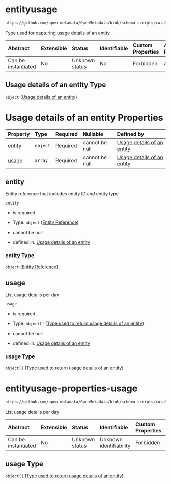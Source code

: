 # entityusage

```txt
https://github.com/open-metadata/OpenMetadata/blob/schema-scripts/catalog-rest-service/src/main/resources/json/schema/type/entityUsage.json
```

Type used for capturing usage details of an entity

| Abstract            | Extensible | Status         | Identifiable | Custom Properties | Additional Properties | Access Restrictions | Defined In                                                                 |
| :------------------ | :--------- | :------------- | :----------- | :---------------- | :-------------------- | :------------------ | :------------------------------------------------------------------------- |
| Can be instantiated | No         | Unknown status | No           | Forbidden         | Allowed               | none                | [entityUsage.json](https://github.com/open-metadata/OpenMetadata/blob/schema-scripts/catalog-rest-service/src/main/resources/json/schema/type/entityUsage.json "open original schema") |

## Usage details of an entity Type

`object` ([Usage details of an entity](entityusage.md))

# Usage details of an entity Properties

| Property          | Type     | Required | Nullable       | Defined by                                                                                                                                                                                                                    |
| :---------------- | :------- | :------- | :------------- | :---------------------------------------------------------------------------------------------------------------------------------------------------------------------------------------------------------------------------- |
| [entity](#entity) | `object` | Required | cannot be null | [Usage details of an entity](entityreference.md "https://github.com/open-metadata/OpenMetadata/blob/schema-scripts/catalog-rest-service/src/main/resources/json/schema/type/entityReference.json#/properties/entity")         |
| [usage](#usage)   | `array`  | Required | cannot be null | [Usage details of an entity](#entityusage-properties-usage "https://github.com/open-metadata/OpenMetadata/blob/schema-scripts/catalog-rest-service/src/main/resources/json/schema/type/entityUsage.json#/properties/usage") |

## entity

Entity reference that includes entity ID and entity type

`entity`

*   is required

*   Type: `object` ([Entity Reference](entityreference.md))

*   cannot be null

*   defined in: [Usage details of an entity](entityreference.md "https://github.com/open-metadata/OpenMetadata/blob/schema-scripts/catalog-rest-service/src/main/resources/json/schema/type/entityReference.json#/properties/entity")

### entity Type

`object` ([Entity Reference](entityreference.md))

## usage

List usage details per day

`usage`

*   is required

*   Type: `object[]` ([Type used to return usage details of an entity](usagedetails.md))

*   cannot be null

*   defined in: [Usage details of an entity](#entityusage-properties-usage "https://github.com/open-metadata/OpenMetadata/blob/schema-scripts/catalog-rest-service/src/main/resources/json/schema/type/entityUsage.json#/properties/usage")

### usage Type

`object[]` ([Type used to return usage details of an entity](usagedetails.md))
# entityusage-properties-usage

```txt
https://github.com/open-metadata/OpenMetadata/blob/schema-scripts/catalog-rest-service/src/main/resources/json/schema/type/entityUsage.json#/properties/usage
```

List usage details per day

| Abstract            | Extensible | Status         | Identifiable            | Custom Properties | Additional Properties | Access Restrictions | Defined In                                                                  |
| :------------------ | :--------- | :------------- | :---------------------- | :---------------- | :-------------------- | :------------------ | :-------------------------------------------------------------------------- |
| Can be instantiated | No         | Unknown status | Unknown identifiability | Forbidden         | Allowed               | none                | [entityUsage.json*](https://github.com/open-metadata/OpenMetadata/blob/schema-scripts/catalog-rest-service/src/main/resources/json/schema/type/entityUsage.json "open original schema") |

## usage Type

`object[]` ([Type used to return usage details of an entity](usagedetails.md))
